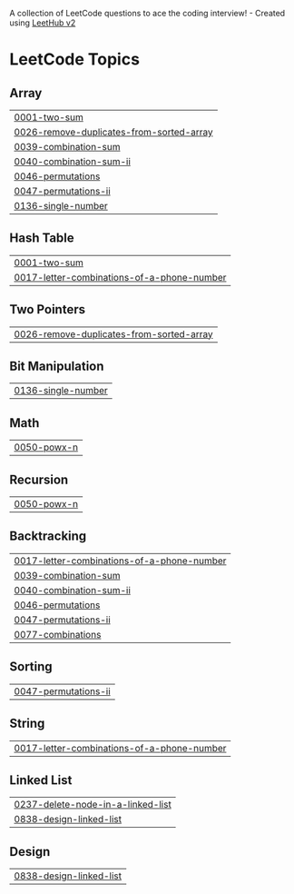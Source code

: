 A collection of LeetCode questions to ace the coding interview! - Created using [LeetHub v2](https://github.com/arunbhardwaj/LeetHub-2.0)
<!---LeetCode Topics Start-->
# LeetCode Topics
## Array
|  |
| ------- |
| [0001-two-sum](https://github.com/nayanwasnik30/Leetcode/tree/master/0001-two-sum) |
| [0026-remove-duplicates-from-sorted-array](https://github.com/nayanwasnik30/Leetcode/tree/master/0026-remove-duplicates-from-sorted-array) |
| [0039-combination-sum](https://github.com/nayanwasnik30/Leetcode/tree/master/0039-combination-sum) |
| [0040-combination-sum-ii](https://github.com/nayanwasnik30/Leetcode/tree/master/0040-combination-sum-ii) |
| [0046-permutations](https://github.com/nayanwasnik30/Leetcode/tree/master/0046-permutations) |
| [0047-permutations-ii](https://github.com/nayanwasnik30/Leetcode/tree/master/0047-permutations-ii) |
| [0136-single-number](https://github.com/nayanwasnik30/Leetcode/tree/master/0136-single-number) |
## Hash Table
|  |
| ------- |
| [0001-two-sum](https://github.com/nayanwasnik30/Leetcode/tree/master/0001-two-sum) |
| [0017-letter-combinations-of-a-phone-number](https://github.com/nayanwasnik30/Leetcode/tree/master/0017-letter-combinations-of-a-phone-number) |
## Two Pointers
|  |
| ------- |
| [0026-remove-duplicates-from-sorted-array](https://github.com/nayanwasnik30/Leetcode/tree/master/0026-remove-duplicates-from-sorted-array) |
## Bit Manipulation
|  |
| ------- |
| [0136-single-number](https://github.com/nayanwasnik30/Leetcode/tree/master/0136-single-number) |
## Math
|  |
| ------- |
| [0050-powx-n](https://github.com/nayanwasnik30/Leetcode/tree/master/0050-powx-n) |
## Recursion
|  |
| ------- |
| [0050-powx-n](https://github.com/nayanwasnik30/Leetcode/tree/master/0050-powx-n) |
## Backtracking
|  |
| ------- |
| [0017-letter-combinations-of-a-phone-number](https://github.com/nayanwasnik30/Leetcode/tree/master/0017-letter-combinations-of-a-phone-number) |
| [0039-combination-sum](https://github.com/nayanwasnik30/Leetcode/tree/master/0039-combination-sum) |
| [0040-combination-sum-ii](https://github.com/nayanwasnik30/Leetcode/tree/master/0040-combination-sum-ii) |
| [0046-permutations](https://github.com/nayanwasnik30/Leetcode/tree/master/0046-permutations) |
| [0047-permutations-ii](https://github.com/nayanwasnik30/Leetcode/tree/master/0047-permutations-ii) |
| [0077-combinations](https://github.com/nayanwasnik30/Leetcode/tree/master/0077-combinations) |
## Sorting
|  |
| ------- |
| [0047-permutations-ii](https://github.com/nayanwasnik30/Leetcode/tree/master/0047-permutations-ii) |
## String
|  |
| ------- |
| [0017-letter-combinations-of-a-phone-number](https://github.com/nayanwasnik30/Leetcode/tree/master/0017-letter-combinations-of-a-phone-number) |
## Linked List
|  |
| ------- |
| [0237-delete-node-in-a-linked-list](https://github.com/nayanwasnik30/Leetcode/tree/master/0237-delete-node-in-a-linked-list) |
| [0838-design-linked-list](https://github.com/nayanwasnik30/Leetcode/tree/master/0838-design-linked-list) |
## Design
|  |
| ------- |
| [0838-design-linked-list](https://github.com/nayanwasnik30/Leetcode/tree/master/0838-design-linked-list) |
<!---LeetCode Topics End-->